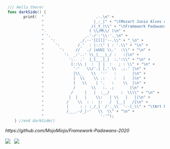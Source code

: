 ```swift
 /// Hello there!
 func darkSide() {
        print(  "                       .-.\n" +
                "                      |_:_|" + "\tMozart Junio Alves de Sousa\n" +
                "                     /(_Y_)\\" + "\tFramework Padawans  -  2020\n" +
                ".                   ( \\/M\\/ )\n" +
                " '.               _.'-/'-'\\-'._\n" +
                "   ':           _/.--'[[[[]'--.\\" + "_\n" +
                "     ':        /_'  : |::\" | : '.\\" + "\n" +
                "       ':     //   ./ |oUU| \\.'  :\\" + "\n" +
                "         ':  _:'..' \\_|___|_/ :   :|\n" +
                "           ':.  .'  |_[___]_|  :.':\\" + "\n" +
                "            [::\\ |  :  | |  :   ; : \\" + "\n" +
                "             '-'   \\/'.| |.' \\  .;.' |\n" +
                "             |\\_    \\  '-'   :       |\n" +
                "             |  \\    \\ .:    :   |   |\n" +
                "             |   \\    | '.   :    \\  |\n" +
                "             /       \\   :. .;       |\n" +
                "            /     |   |  :__/     :  \\\\" + "\n" +
                "           |  |   |    \\:   | \\   |   ||\n" +
                "          /    \\  : :  |:   /  |__|   /|\n" +
                "          |     : : :_/_|  /'._\\  '--|_\\" + "\tArt by Shanaka Dias - https://www.asciiart.eu/movies/star-wars" + "\n" +
                "          /___.-/_|-'   \\  \\" + "\n" +
                "                         '-'");
    } //end darkSide()
```

<p align="left">
    <i>https://github.com/MojoMiojo/Framework-Padawans-2020<i>
    <br>
    <br>
    <img src="https://github-readme-stats.vercel.app/api?username=MojoMiojo&count_private=true&show_icons=true&theme=radical&hide=contribs">
    &nbsp;
    <img src="https://github-readme-stats.vercel.app/api/top-langs/?username=MojoMiojo&layout=compact&langs_count=6&theme=radical">
</p>

<!--
**MojoMiojo/MojoMiojo** is a ✨ _special_ ✨ repository because its `README.md` (this file) appears on your GitHub profile.

Here are some ideas to get you started:

- 🔭 I’m currently working on ...
- 🌱 I’m currently learning ...
- 👯 I’m looking to collaborate on ...
- 🤔 I’m looking for help with ...
- 💬 Ask me about ...
- 📫 How to reach me: ...
- 😄 Pronouns: ...
- ⚡ Fun fact: ...
-->
